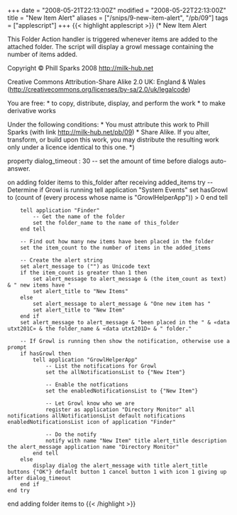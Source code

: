 +++
date = "2008-05-21T22:13:00Z"
modified = "2008-05-22T22:13:00Z"
title = "New Item Alert"
aliases = ["/snips/9-new-item-alert", "/pb/09"]
tags = ["applescript"]
+++
{{< highlight applescript >}}
(*
New Item Alert

This Folder Action handler is triggered whenever items are added to the attached folder.
The script will display a growl message containing the number of items added.

Copyright © Phill Sparks 2008
http://milk-hub.net


Creative Commons Attribution-Share Alike 2.0 UK: England & Wales (http://creativecommons.org/licenses/by-sa/2.0/uk/legalcode)

You are free:
    * to copy, distribute, display, and perform the work
    * to make derivative works

Under the following conditions:
    * You must attribute this work to Phill Sparks (with link http://milk-hub.net/pb/09)
    * Share Alike. If you alter, transform, or build upon this work, you may distribute the resulting work only under a licence identical to this one.
*)

property dialog_timeout : 30 -- set the amount of time before dialogs auto-answer.

on adding folder items to this_folder after receiving added_items
    try
        -- Determine if Growl is running
        tell application "System Events"
            set hasGrowl to (count of (every process whose name is "GrowlHelperApp")) > 0
        end tell

        tell application "Finder"
            -- Get the name of the folder
            set the folder_name to the name of this_folder
        end tell

        -- Find out how many new items have been placed in the folder
        set the item_count to the number of items in the added_items

        -- Create the alert string
        set alert_message to ("") as Unicode text
        if the item_count is greater than 1 then
            set alert_message to alert_message & (the item_count as text) & " new items have "
            set alert_title to "New Items"
        else
            set alert_message to alert_message & "One new item has "
            set alert_title to "New Item"
        end if
        set alert_message to alert_message & "been placed in the " & «data utxt201C» & the folder_name & «data utxt201D» & " folder."

        -- If Growl is running then show the notification, otherwise use a prompt
        if hasGrowl then
            tell application "GrowlHelperApp"
                -- List the notifications for Growl
                set the allNotificationsList to {"New Item"}

                -- Enable the notfications
                set the enabledNotificationsList to {"New Item"}

                -- Let Growl know who we are
                register as application "Directory Monitor" all notifications allNotificationsList default notifications enabledNotificationsList icon of application "Finder"

                -- Do the notify
                notify with name "New Item" title alert_title description the alert_message application name "Directory Monitor"
            end tell
        else
            display dialog the alert_message with title alert_title buttons {"OK"} default button 1 cancel button 1 with icon 1 giving up after dialog_timeout
        end if
    end try
end adding folder items to
{{< /highlight >}}
